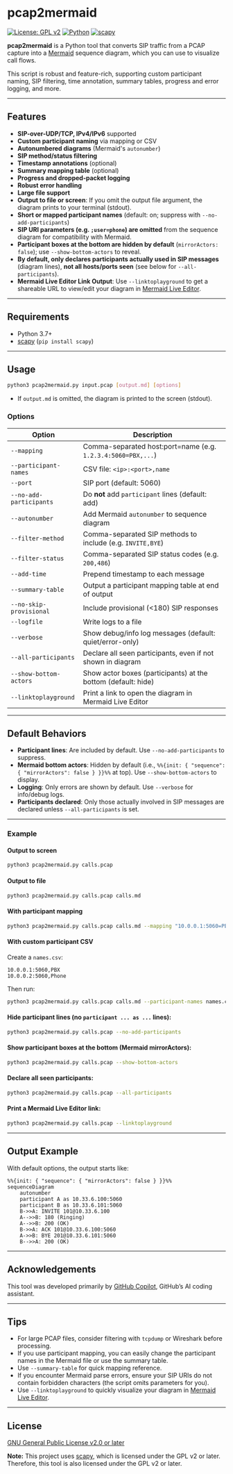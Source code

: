 # pcap2mermaid

[![License: GPL v2](https://img.shields.io/badge/License-GPL_v2-blue.svg)](LICENSE)
[![Python](https://img.shields.io/badge/Python-3.7%2B-blue.svg)](https://www.python.org/)
[![scapy](https://img.shields.io/badge/scapy-GPL%20v2%2B-blue)](https://github.com/secdev/scapy)

**pcap2mermaid** is a Python tool that converts SIP traffic from a PCAP capture into a [Mermaid](https://mermaid-js.github.io/mermaid/#/sequenceDiagram) sequence diagram, which you can use to visualize call flows.

This script is robust and feature-rich, supporting custom participant naming, SIP filtering, time annotation, summary tables, progress and error logging, and more.

---

## Features

- **SIP-over-UDP/TCP, IPv4/IPv6** supported
- **Custom participant naming** via mapping or CSV
- **Autonumbered diagrams** (Mermaid's `autonumber`)
- **SIP method/status filtering**
- **Timestamp annotations** (optional)
- **Summary mapping table** (optional)
- **Progress and dropped-packet logging**
- **Robust error handling**
- **Large file support**
- **Output to file or screen**: If you omit the output file argument, the diagram prints to your terminal (stdout).
- **Short or mapped participant names** (default: on; suppress with `--no-add-participants`)
- **SIP URI parameters (e.g. `;user=phone`) are omitted** from the sequence diagram for compatibility with Mermaid.
- **Participant boxes at the bottom are hidden by default** (`mirrorActors: false`); use `--show-bottom-actors` to reveal.
- **By default, only declares participants actually used in SIP messages** (diagram lines), **not all hosts/ports seen** (see below for `--all-participants`).
- **Mermaid Live Editor Link Output**: Use `--linktoplayground` to get a shareable URL to view/edit your diagram in [Mermaid Live Editor](https://mermaid.live/).

---

## Requirements

- Python 3.7+
- [scapy](https://pypi.org/project/scapy/) (`pip install scapy`)

---

## Usage

```sh
python3 pcap2mermaid.py input.pcap [output.md] [options]
```

- If `output.md` is omitted, the diagram is printed to the screen (stdout).

### Options

| Option                | Description                                                  |
|-----------------------|-------------------------------------------------------------|
| `--mapping`           | Comma-separated host:port=name (e.g. `1.2.3.4:5060=PBX,...`)|
| `--participant-names` | CSV file: `<ip>:<port>,name`                                |
| `--port`              | SIP port (default: 5060)                                    |
| `--no-add-participants`| Do **not** add `participant` lines (default: add)          |
| `--autonumber`        | Add Mermaid `autonumber` to sequence diagram                |
| `--filter-method`     | Comma-separated SIP methods to include (e.g. `INVITE,BYE`)  |
| `--filter-status`     | Comma-separated SIP status codes (e.g. `200,486`)           |
| `--add-time`          | Prepend timestamp to each message                           |
| `--summary-table`     | Output a participant mapping table at end of output         |
| `--no-skip-provisional`| Include provisional (<180) SIP responses                   |
| `--logfile`           | Write logs to a file                                        |
| `--verbose`           | Show debug/info log messages (default: quiet/error-only)    |
| `--all-participants`  | Declare all seen participants, even if not shown in diagram |
| `--show-bottom-actors`| Show actor boxes (participants) at the bottom (default: hide)|
| `--linktoplayground`  | Print a link to open the diagram in Mermaid Live Editor     |

---

## Default Behaviors

- **Participant lines**: Are included by default. Use `--no-add-participants` to suppress.
- **Mermaid bottom actors**: Hidden by default (i.e., `%%{init: { "sequence": { "mirrorActors": false } }}%%` at top). Use `--show-bottom-actors` to display.
- **Logging**: Only errors are shown by default. Use `--verbose` for info/debug logs.
- **Participants declared**: Only those actually involved in SIP messages are declared unless `--all-participants` is set.

---

### Example

#### Output to screen

```sh
python3 pcap2mermaid.py calls.pcap
```

#### Output to file

```sh
python3 pcap2mermaid.py calls.pcap calls.md
```

#### With participant mapping

```sh
python3 pcap2mermaid.py calls.pcap calls.md --mapping "10.0.0.1:5060=PBX,10.0.0.2:5060=Phone"
```

#### With custom participant CSV

Create a `names.csv`:
```
10.0.0.1:5060,PBX
10.0.0.2:5060,Phone
```

Then run:
```sh
python3 pcap2mermaid.py calls.pcap calls.md --participant-names names.csv
```

#### Hide participant lines (no `participant ... as ...` lines):

```sh
python3 pcap2mermaid.py calls.pcap --no-add-participants
```

#### Show participant boxes at the bottom (Mermaid mirrorActors):

```sh
python3 pcap2mermaid.py calls.pcap --show-bottom-actors
```

#### Declare all seen participants:

```sh
python3 pcap2mermaid.py calls.pcap --all-participants
```

#### Print a Mermaid Live Editor link:

```sh
python3 pcap2mermaid.py calls.pcap --linktoplayground
```

---

## Output Example

With default options, the output starts like:

```mermaid
%%{init: { "sequence": { "mirrorActors": false } }}%%
sequenceDiagram
    autonumber
    participant A as 10.33.6.100:5060
    participant B as 10.33.6.101:5060
    B->>A: INVITE 101@10.33.6.100
    A-->>B: 180 (Ringing)
    A-->>B: 200 (OK)
    B->>A: ACK 101@10.33.6.100:5060
    A->>B: BYE 201@10.33.6.101:5060
    B-->>A: 200 (OK)
```

---

## Acknowledgements

This tool was developed primarily by [GitHub Copilot](https://github.com/features/copilot), GitHub’s AI coding assistant.

---

## Tips

- For large PCAP files, consider filtering with `tcpdump` or Wireshark before processing.
- If you use participant mapping, you can easily change the participant names in the Mermaid file or use the summary table.
- Use `--summary-table` for quick mapping reference.
- If you encounter Mermaid parse errors, ensure your SIP URIs do not contain forbidden characters (the script omits parameters for you).
- Use `--linktoplayground` to quickly visualize your diagram in [Mermaid Live Editor](https://mermaid.live/).

---

## License

[GNU General Public License v2.0 or later](LICENSE)

**Note:** This project uses [scapy](https://github.com/secdev/scapy), which is licensed under the GPL v2 or later. Therefore, this tool is also licensed under the GPL v2 or later.
